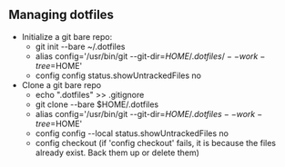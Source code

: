 ## Managing dotfiles
- Initialize a git bare repo:
    - git init --bare ~/.dotfiles
    - alias config='/usr/bin/git --git-dir=$HOME/.dotfiles/ --work-tree=$HOME'
    - config config status.showUntrackedFiles no
- Clone a git bare repo
    - echo ".dotfiles" >> .gitignore
    - git clone --bare <remote-git-repo-url> $HOME/.dotfiles
    - alias config='/usr/bin/git --git-dir=$HOME/.dotfiles --work-tree=$HOME'
    - config config --local status.showUntrackedFiles no
    - config checkout
    (if 'config checkout' fails, it is because the files already exist. Back them up or delete them)

